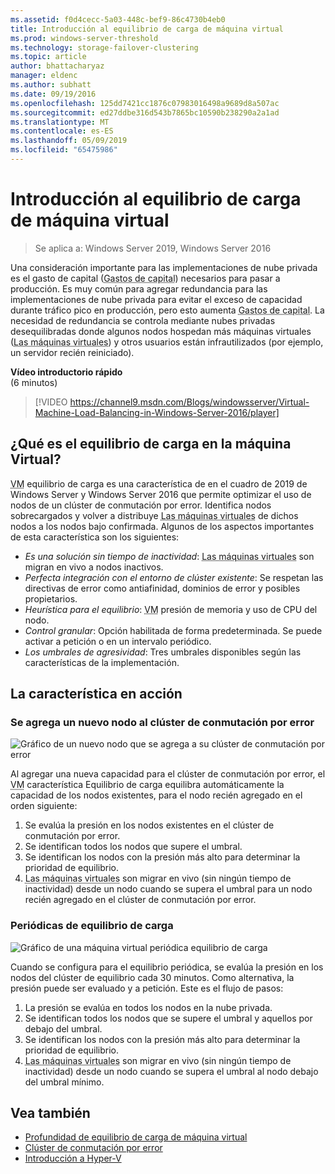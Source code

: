 ```yaml
---
ms.assetid: f0d4cecc-5a03-448c-bef9-86c4730b4eb0
title: Introducción al equilibrio de carga de máquina virtual
ms.prod: windows-server-threshold
ms.technology: storage-failover-clustering
ms.topic: article
author: bhattacharyaz
manager: eldenc
ms.author: subhatt
ms.date: 09/19/2016
ms.openlocfilehash: 125dd7421cc1876c07983016498a9689d8a507ac
ms.sourcegitcommit: ed27ddbe316d543b7865bc10590b238290a2a1ad
ms.translationtype: MT
ms.contentlocale: es-ES
ms.lasthandoff: 05/09/2019
ms.locfileid: "65475986"
---
```

# <a name="virtual-machine-load-balancing-overview"></a>Introducción al equilibrio de carga de máquina virtual

> Se aplica a: Windows Server 2019, Windows Server 2016

Una consideración importante para las implementaciones de nube privada es el gasto de capital (<abbr title="gastos de capital">Gastos de capital</abbr>) necesarios para pasar a producción. Es muy común para agregar redundancia para las implementaciones de nube privada para evitar el exceso de capacidad durante tráfico pico en producción, pero esto aumenta <abbr title="gastos de capital">Gastos de capital</abbr>. La necesidad de redundancia se controla mediante nubes privadas desequilibradas donde algunos nodos hospedan más máquinas virtuales (<abbr title="máquinas virtuales">Las máquinas virtuales</abbr>) y otros usuarios están infrautilizados (por ejemplo, un servidor recién reiniciado).

<strong>Vídeo introductorio rápido</strong><br>(6 minutos)<br>
> [!VIDEO https://channel9.msdn.com/Blogs/windowsserver/Virtual-Machine-Load-Balancing-in-Windows-Server-2016/player]

## <a id="what-is-vm-load-balancing"></a>¿Qué es el equilibrio de carga en la máquina Virtual?
<abbr title="Máquina virtual">VM</abbr> equilibrio de carga es una característica de en el cuadro de 2019 de Windows Server y Windows Server 2016 que permite optimizar el uso de nodos de un clúster de conmutación por error. Identifica nodos sobrecargados y volver a distribuye <abbr title="máquinas virtuales">Las máquinas virtuales</abbr> de dichos nodos a los nodos bajo confirmada. Algunos de los aspectos importantes de esta característica son los siguientes:

* *Es una solución sin tiempo de inactividad*: <abbr title="Máquinas virtuales">Las máquinas virtuales</abbr> son migran en vivo a nodos inactivos.
* *Perfecta integración con el entorno de clúster existente*: Se respetan las directivas de error como antiafinidad, dominios de error y posibles propietarios.
* *Heurística para el equilibrio*: <abbr title="Máquina virtual">VM</abbr> presión de memoria y uso de CPU del nodo.
* *Control granular*: Opción habilitada de forma predeterminada. Se puede activar a petición o en un intervalo periódico.
* *Los umbrales de agresividad*: Tres umbrales disponibles según las características de la implementación.

## <a id="feature-in-action"></a>La característica en acción
### <a id="new-node-added"></a>Se agrega un nuevo nodo al clúster de conmutación por error
![Gráfico de un nuevo nodo que se agrega a su clúster de conmutación por error](media/vm-load-balancing/overview-VM-load-balancing-1.png)

Al agregar una nueva capacidad para el clúster de conmutación por error, el <abbr title="máquina virtual">VM</abbr> característica Equilibrio de carga equilibra automáticamente la capacidad de los nodos existentes, para el nodo recién agregado en el orden siguiente:

1. Se evalúa la presión en los nodos existentes en el clúster de conmutación por error.
2. Se identifican todos los nodos que supere el umbral.
3. Se identifican los nodos con la presión más alto para determinar la prioridad de equilibrio.
4. <abbr title="Máquinas virtuales">Las máquinas virtuales</abbr> son migrar en vivo (sin ningún tiempo de inactividad) desde un nodo cuando se supera el umbral para un nodo recién agregado en el clúster de conmutación por error.

### <a id="recurring-load-balancing"></a>Periódicas de equilibrio de carga
![Gráfico de una máquina virtual periódica equilibrio de carga](media/vm-load-balancing/overview-VM-load-balancing-2.png)

Cuando se configura para el equilibrio periódica, se evalúa la presión en los nodos del clúster de equilibrio cada 30 minutos. Como alternativa, la presión puede ser evaluado y a petición. Este es el flujo de pasos:

1. La presión se evalúa en todos los nodos en la nube privada.
2. Se identifican todos los nodos que se supere el umbral y aquellos por debajo del umbral.
3. Se identifican los nodos con la presión más alto para determinar la prioridad de equilibrio.
4. <abbr title="Máquinas virtuales">Las máquinas virtuales</abbr> son migrar en vivo (sin ningún tiempo de inactividad) desde un nodo cuando se supera el umbral al nodo debajo del umbral mínimo.

## <a name="see-also"></a>Vea también
* [Profundidad de equilibrio de carga de máquina virtual](vm-load-balancing-deep-dive.md)
* [Clúster de conmutación por error](failover-clustering-overview.md)
* [Introducción a Hyper-V](../virtualization/hyper-v/Hyper-V-on-Windows-Server.md)
